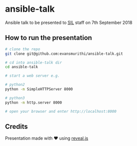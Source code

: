 # ansible-talk

Ansible talk to be presented to [SIL](http://savannahinformatics.com) staff on
7th September 2018

## How to run the presentation

```bash
# clone the repo
git clone git@github.com:evansmurithi/ansible-talk.git

# cd into ansible-talk dir
cd ansible-talk

# start a web server e.g.

# python2
python -m SimpleHTTPServer 8000

# python3
python -m http.server 8000

# open your browser and enter http://localhost:8000
```

## Credits

Presentation made with ❤️ using [reveal.js](https://github.com/hakimel/reveal.js)
